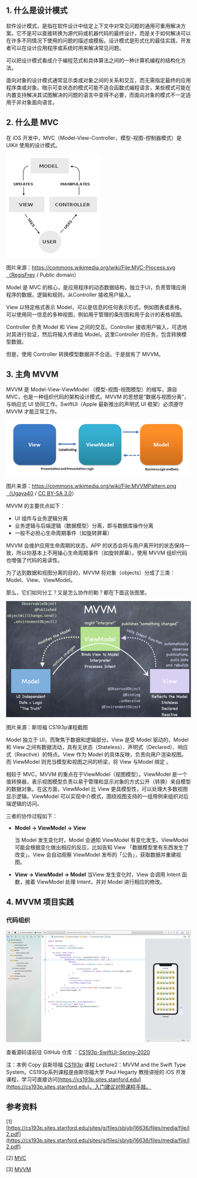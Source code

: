 ## 1. 什么是设计模式

软件设计模式，是指在软件设计中给定上下文中对常见问题的通用可重用解决方案。它不是可以直接转换为源代码或机器代码的最终设计，而是关于如何解决可以在许多不同情况下使用的问题的描述或模板。设计模式是形式化的最佳实践，开发者可以在设计应用程序或系统时用来解决常见问题。

可以把设计模式看成介于编程范式和具体算法之间的一种计算机编程的结构化方法。

面向对象的设计模式通常显示类或对象之间的关系和交互，而无需指定最终的应用程序类或对象。暗示可变状态的模式可能不适合函数式编程语言，某些模式可能在内置支持解决其试图解决的问题的语言中变得不必要，而面向对象的模式不一定适用于非对象面向语言。

## 2. 什么是 MVC

在 iOS 开发中，MVC（Model-View-Controller，模型-视图-控制器模式）是 UIKit 使用的设计模式。

![256px-MVC-Process.svg.png](../images/mvc.png)

图片来源：https://commons.wikimedia.org/wiki/File:MVC-Process.svg（RegisFrey / Public domain）

Model 是 MVC 的核心，是应用程序的动态数据结构，独立于UI，负责管理应用程序的数据，逻辑和规则，从Controller 接收用户输入。

View 以特定格式表示 Model，可以是信息的任何表示形式，例如图表或表格。 可以使用同一信息的多种视图，例如用于管理的条形图和用于会计的表格视图。

Controller 负责 Model 和 View 之间的交互。Controller 接收用户输入，可选地对其进行验证，然后将输入传递给 Model。这里Controller 的任务，包含转换模型数据。

但是，使用 Controller 转换模型数据并不合适。于是就有了 MVVM。

## 3. 主角 MVVM

MVVM 是 Model-View-ViewModel （模型-视图-视图模型）的缩写，源自MVC，也是一种组织代码的架构设计模式。MVVM 的思想是“数据与视图分离”，与响应式 UI 协同工作。SwiftUI（Apple 最新推出的声明式 UI 框架）必须遵守 MVVM 才能正常工作。

![MVVMPattern.png](../images/mvvm.png)

图片来源：https://commons.wikimedia.org/wiki/File:MVVMPattern.png（Ugaya40 / [CC BY-SA 3.0](https://creativecommons.org/licenses/by-sa/3.0)）

MVVM 的主要优点如下：

- UI 组件与业务逻辑分离
- 业务逻辑与后端逻辑（数据模型）分离，即与数据库操作分离
- 一般不必担心生命周期事件（如旋转屏幕）

MVVM 会维护应用生命周期的状态，APP 的状态会将与用户离开时的状态保持一致，所以你基本上不用操心生命周期事件（如旋转屏幕）。使用 MVVM 组织代码也增强了代码的易读性。

为了达到数据和视图分离的目的，MVVM 将对象（objects）分成了三类：Model、View、ViewModel。

那么，它们如何分工？又是怎么协作的勒？都在下面这张图里。

![image-20200611113828167.png](../images/mvvmCS193P.png)

图片来源：斯坦福 CS193p课程截图

Model 独立于 UI，而聚焦于数据和逻辑部分。View 是受 Model 驱动的，Model 和 View 之间有数据流动，具有无状态（Stateless）、声明式（Declared）、响应式（Reactive）的特点。View 作为 Model 的具体反映，负责向用户渲染视图。而 ViewModel 则充当模型和视图之间的桥梁，将 View 与Model 绑定 。

相较于 MVC，MVVM 的重点在于ViewModel（视图模型）。ViewModel 是一个值转换器，表示视图模型负责以易于管理和显示对象的方式公开（转换）来自模型的数据对象。在这方面，ViewModel 比 View 更具模型性，可以处理大多数视图显示逻辑。ViewModel 可以实现中介模式，围绕视图支持的一组用例来组织对后端逻辑的访问。

三者的协作过程如下：

- **Model -> ViewModel -> View**
  
  当 Model 发生变化时，Model 会通知 ViewModel 有变化发生。ViewModel 可能会根据变化做出相应的反应，比如告知 View 「数据模型里有东西发生了改变」。View 会自动观察 ViewModel 发布的「公告」，获取数据并重建视图。

- **View -> ViewModel -> Model**
  当View 发生变化时，View 会调用 Intent 函数，接着 ViewModel 处理 Intent，并对 Model 进行相应的修改。

## 4. MVVM 项目实践

### 代码组织

![image-20200612164110212.png](../images/mvvmProject.png)

查看源码请前往 GitHub 仓库 ：[CS193p-SwiftUI-Spring-2020](https://github.com/italkso/CS193p-SwiftUI-Spring-2020)

注：本例 Copy 自斯坦福 [CS193p](https://cs193p.sites.stanford.edu) 课程 Lecture2：MVVM and the Swift Type System。CS193p系列课程是由斯坦福大学 Paul Hegarty 教授讲授的 iOS 开发课程，学习可直接访问[https://cs193p.sites.stanford.edu](https://cs193p.sites.stanford.edu)。入门建议对照课程手敲。

## 参考资料

[1] [https://cs193p.sites.stanford.edu/sites/g/files/sbiybj16636/files/media/file/l2.pdf](https://cs193p.sites.stanford.edu/sites/g/files/sbiybj16636/files/media/file/l2.pdf)

[2] [MVC](https://en.wikipedia.org/wiki/Model%E2%80%93view%E2%80%93controller)

[3] [MVVM](https://en.wikipedia.org/wiki/Model%E2%80%93view%E2%80%93viewmodel)
